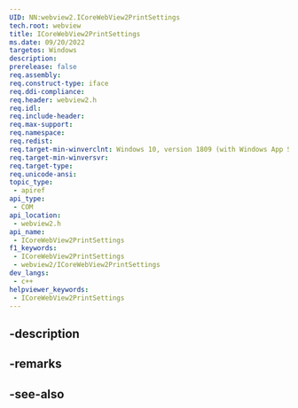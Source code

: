 ```yaml
---
UID: NN:webview2.ICoreWebView2PrintSettings
tech.root: webview
title: ICoreWebView2PrintSettings
ms.date: 09/20/2022
targetos: Windows
description: 
prerelease: false
req.assembly: 
req.construct-type: iface
req.ddi-compliance: 
req.header: webview2.h
req.idl: 
req.include-header: 
req.max-support: 
req.namespace: 
req.redist: 
req.target-min-winverclnt: Windows 10, version 1809 (with Windows App SDK 1.1 or later)
req.target-min-winversvr: 
req.target-type: 
req.unicode-ansi: 
topic_type:
 - apiref
api_type:
 - COM
api_location:
 - webview2.h
api_name:
 - ICoreWebView2PrintSettings
f1_keywords:
 - ICoreWebView2PrintSettings
 - webview2/ICoreWebView2PrintSettings
dev_langs:
 - c++
helpviewer_keywords:
 - ICoreWebView2PrintSettings
---
```


## -description

## -remarks

## -see-also

